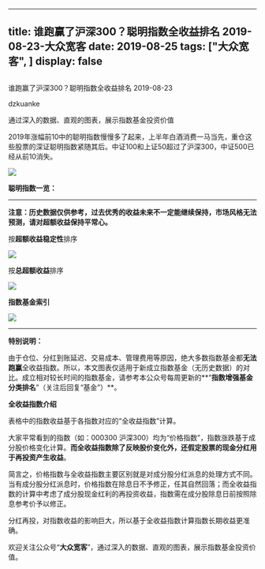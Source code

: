 
---
title:   谁跑赢了沪深300？聪明指数全收益排名 2019-08-23-大众宽客
date: 2019-08-25
tags: ["大众宽客", ]
display: false
---


## 



谁跑赢了沪深300？聪明指数全收益排名 2019-08-23




dzkuanke




通过深入的数据、直观的图表，展示指数基金投资价值




2019年涨幅前10中的聪明指数慢慢多了起来，上半年白酒消费一马当先，重仓这些股票的深证聪明指数紧随其后。中证100和上证50超过了沪深300，中证500已经从前10消失。



<img class="rich_pages" data-ratio="0.5831435079726651" data-s="300,640" src="https://mmbiz.qpic.cn/mmbiz_png/PKw3FQPmhIhMVkjYoofpYTtadWic15qiaiaibaXN6enMbh3cpFHgKJLVTlibbG5u4Hts7BwpteL1TbO0x5EbAD9SqxQ/640?wx_fmt=png" data-type="png" data-w="878" style=""/>



**聪明指数一览：**

****

**注意：历史数据仅供参考，过去优秀的收益未来不一定能继续保持，市场风格无法预测，请对超额收益保持平常心。**



按**超额收益稳定性**排序

<img class="rich_pages" data-ratio="1.665938864628821" data-s="300,640" src="https://mmbiz.qpic.cn/mmbiz_png/PKw3FQPmhIhMVkjYoofpYTtadWic15qiaiaCm8WKPeNgXiaR4MtwM0OmGnbXibY0FXpcBB6moDS2WpriazhVaqXC9gOQ/640?wx_fmt=png" data-type="png" data-w="916" style=""/>



按**总超额收益**排序

<img class="rich_pages" data-ratio="1.6747252747252748" data-s="300,640" src="https://mmbiz.qpic.cn/mmbiz_png/PKw3FQPmhIhMVkjYoofpYTtadWic15qiaiaDdibFvqShGkzn13ibAaPKed41TDJDib624qvNzdCAVzg1WibHc0icby7kAw/640?wx_fmt=png" data-type="png" data-w="910" style=""/>



**指数基金索引**

<img class="rich_pages" data-ratio="1.505800464037123" data-s="300,640" src="https://mmbiz.qpic.cn/mmbiz_png/PKw3FQPmhIiaV0MBD3KrSJ5wbBPgtYjucnacEZxrTak1XahEE7748GXwo12rbUdIkdxsoyludy3kXrXA3Fk4Sng/640?wx_fmt=png" data-type="png" data-w="862" style=""/>

****

**特别说明：**



由于仓位、分红到账延迟、交易成本、管理费用等原因，绝大多数指数基金都**无法跑赢**全收益指数。所以，本文图表仅适用于新成立指数基金（无历史数据）的对比。成立相对较长时间的指数基金，请参考本公众号每周更新的**“****指数增强基金分类排名****”（关注后回复“基金”）**。



**全收益指数介绍**



表格中的指数收益基于各指数对应的“全收益指数”计算。



大家平常看到的指数（如：000300 沪深300）均为“价格指数”，指数涨跌基于成分股价格变化计算。**而全收益指数除了反映股价变化外，还假定股票的现金分红用于再投资产生收益**。



简言之，价格指数与全收益指数主要区别就是对成分股分红派息的处理方式不同。当有成分股分红派息时，价格指数在除息日不予修正，任其自然回落；而全收益指数的计算中考虑了成分股现金红利的再投资收益，指数需在成分股除息日前按照除息参考价予以修正。



分红再投，对指数收益的影响巨大，所以基于全收益指数计算指数长期收益更准确。





欢迎关注公众号“**大众宽客**”，通过深入的数据、直观的图表，展示指数基金投资价值。








